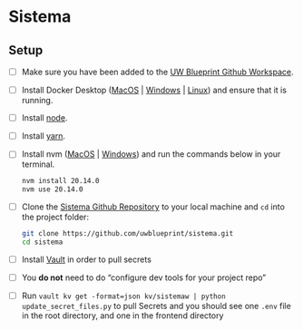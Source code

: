 # Sistema

## Setup

- [ ]  Make sure you have been added to the [UW Blueprint Github Workspace](https://github.com/uwblueprint/).
- [ ]  Install Docker Desktop ([MacOS](https://docs.docker.com/docker-for-mac/install/) | [Windows](https://docs.docker.com/desktop/install/windows-install/) | [Linux](https://docs.docker.com/engine/install/#server)) and ensure that it is running.
- [ ]  Install [node](https://docs.npmjs.com/downloading-and-installing-node-js-and-npm).
- [ ]  Install [yarn](https://classic.yarnpkg.com/lang/en/docs/install/).
- [ ]  Install nvm ([MacOS](https://medium.com/@priscillashamin/how-to-install-and-configure-nvm-on-mac-os-43e3366c75a6) | [Windows](https://github.com/coreybutler/nvm-windows#readme)) and run the commands below in your terminal.

    ```bash
    nvm install 20.14.0
    nvm use 20.14.0
    ```

- [ ]  Clone the [Sistema Github Repository](https://github.com/uwblueprint/sistema) to your local machine and `cd` into the project folder:

    ```bash
    git clone https://github.com/uwblueprint/sistema.git
    cd sistema
    ```

- [ ]  Install [Vault](https://www.notion.so/Secret-Management-2d5b59ef0987415e93ec951ce05bf03e?pvs=21) in order to pull secrets
  - [ ]  You **do not** need to do “configure dev tools for your project repo”
  - [ ]  Run `vault kv get -format=json kv/sistemaw | python update_secret_files.py` to pull Secrets and you should see one `.env` file in the root directory, and one in the frontend directory
